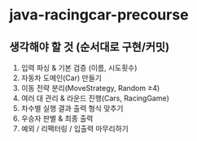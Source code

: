 # java-racingcar-precourse

## 생각해야 할 것 (순서대로 구현/커밋)
1) 입력 파싱 & 기본 검증 (이름, 시도횟수)
2) 자동차 도메인(Car) 만들기
3) 이동 전략 분리(MoveStrategy, Random ≥4)
4) 여러 대 관리 & 라운드 진행(Cars, RacingGame)
5) 차수별 실행 결과 출력 형식 맞추기
6) 우승자 판별 & 최종 출력
7) 예외 / 리팩터링 / 입출력 마무리하기
    